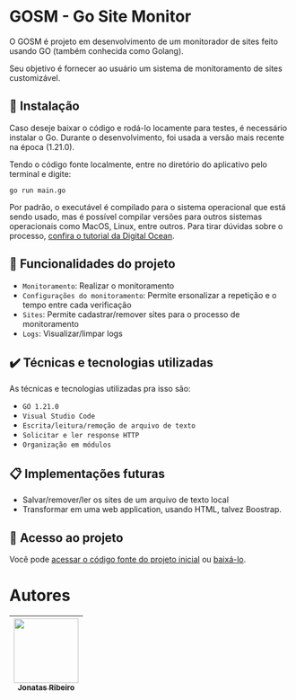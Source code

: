 # GOSM - Go Site Monitor

O GOSM é projeto em desenvolvimento de um monitorador de sites feito usando GO (também conhecida como Golang).

Seu  objetivo é fornecer ao usuário um sistema de monitoramento de sites customizável.

## 🔧 Instalação

Caso deseje baixar o código e rodá-lo locamente para testes, é necessário instalar o Go. Durante o desenvolvimento, foi usada a versão mais recente na época (1.21.0).

Tendo o código fonte localmente, entre no diretório do aplicativo pelo terminal e digite:
```
go run main.go
```
Por padrão, o executável é compilado para o sistema operacional que está sendo usado, mas é possível compilar versões para outros sistemas operacionais como MacOS, Linux, entre outros. Para tirar dúvidas sobre o processo, [confira o tutorial da Digital Ocean](https://www.digitalocean.com/community/tutorials/building-go-applications-for-different-operating-systems-and-architectures-pt).

## 🔨 Funcionalidades do projeto
 - `Monitoramento`: Realizar o monitoramento
 - `Configurações do monitoramento`: Permite ersonalizar a repetição e o tempo entre cada verificação
 - `Sites`: Permite cadastrar/remover sites para o processo de monitoramento
 - `Logs`: Visualizar/limpar logs

## ✔️ Técnicas e tecnologias utilizadas

As técnicas e tecnologias utilizadas pra isso são:

- `GO 1.21.0`
- `Visual Studio Code`
- `Escrita/leitura/remoção de arquivo de texto`
- `Solicitar e ler response HTTP`
- `Organização em módulos`

## 📋 Implementações futuras

- Salvar/remover/ler os sites de um arquivo de texto local
- Transformar em uma web application, usando HTML, talvez Boostrap.

## 📁 Acesso ao projeto

Você pode [acessar o código fonte do projeto inicial](https://github.com/Kallrish/monitoramento) ou [baixá-lo](https://github.com/Kallrish/monitoramento/archive/refs/heads/main.zip).

# Autores

| [<img loading="lazy" src="https://avatars.githubusercontent.com/u/87496595?s=400&u=16a3d4a78219ed8520bda2a300dfccccfa02853e&v=4" width=115><br><sub>Jonatas Ribeiro</sub>](https://github.com/Kallrish) |
| :---: |